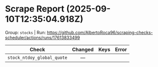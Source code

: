 # Scrape Report (2025-09-10T12:35:04.918Z)

Group: `stocks`  |  Run: https://github.com/AlbertoRoca96/scraping-checks-scheduler/actions/runs/17613833499

| Check | Changed | Keys | Error |
|---|:---:|:--|:--|
| `stock_ntdoy_global_quote` | — |  |  |
